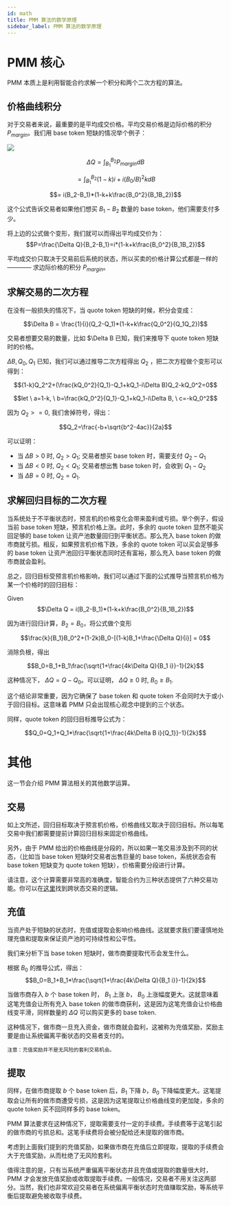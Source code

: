```yaml
---
id: math
title: PMM 算法的数学原理
sidebar_label: PMM 算法的数学原理
---
```


# PMM 核心

PMM 本质上是利用智能合约求解一个积分和两个二次方程的算法。

## 价格曲线积分

对于交易者来说，最重要的是平均成交价格。平均交易价格是边际价格的积分 $P_{margin}$。我们用 base token 短缺的情况举个例子：

![](https://dodoex.github.io/cn/img/dodo_integrate.jpeg)

$$\Delta Q =\int^{B_2}_{B_1}P_{margin}dB$$

$$= \int^{B_2}_{B_1}(1-k)i+i(B_0/B)^2kdB$$

$$= i(B_2-B_1)*(1-k+k\frac{B_0^2}{B_1B_2})$$

这个公式告诉交易者如果他们想买 $B_1-B_2$ 数量的 base token，他们需要支付多少。

将上边的公式做个变形，我们就可以而得出平均成交价为：
$$P=\frac{\Delta Q}{B_2-B_1}=i*(1-k+k\frac{B_0^2}{B_1B_2})$$

平均成交价只取决于交易前后系统的状态，所以买卖的价格计算公式都是一样的 ———— 求边际价格的积分 $P_{margin}$。

## 求解交易的二次方程

在没有一般损失的情况下，当 quote token 短缺的时候，积分会变成：

$$\Delta B = \frac{1}{i}(Q_2-Q_1)*(1-k+k\frac{Q_0^2}{Q_1Q_2})$$

交易者想要交易的数量，比如 \$\Delta B 已知，我们来推导下 quote token 短缺时的价格。

$\Delta B, Q_0, Q_1$ 已知，我们可以通过推导二次方程得出 $Q_2$ ，把二次方程做个变形可以得到：

$$(1-k)Q_2^2+(\frac{kQ_0^2}{Q_1}-Q_1+kQ_1-i\Delta B)Q_2-kQ_0^2=0$$

$$let \ a=1-k, \ b=\frac{kQ_0^2}{Q_1}-Q_1+kQ_1-i\Delta B, \ c=-kQ_0^2$$

因为 $Q_2>=0$, 我们舍掉符号，得出：

$$Q_2=\frac{-b+\sqrt{b^2-4ac}}{2a}$$

可以证明：

- 当 $\Delta B>0$ 时, $Q_2>Q_1$; 交易者想买 base token 时，需要支付 $Q_2-Q_1$
- 当 $\Delta B<0$ 时, $Q_2<Q_1$; 交易者想出售 base token 时，会收到 $Q_1-Q_2$
- 当 $\Delta B=0$ 时, $Q_2=Q_1$.

## 求解回归目标的二次方程

当系统处于不平衡状态时，预言机的价格变化会带来盈利或亏损。举个例子，假设当前 base token 短缺，预言机价格上涨。此时，多余的 quote token 显然不能买回足够的 base token 让资产池数量回归到平衡状态。那么充入 base token 的做市商就亏损。相反，如果预言机价格下跌，多余的 quote token 可以买会足够多的 base token 让资产池回归平衡状态同时还有富裕，那么充入 base token 的做市商就会盈利。

总之，回归目标受预言机价格影响，我们可以通过下面的公式推导当预言机价格为某一个价格时的回归目标：

Given $$\Delta Q = i(B_2-B_1)*(1-k+k\frac{B_0^2}{B_1B_2})$$

因为进行回归计算，$B_2=B_0$，将公式做个变形

$$\frac{k}{B_1}B_0^2+(1-2k)B_0-[(1-k)B_1+\frac{\Delta Q}{i}] = 0$$

消除负根，得出

$$B_0=B_1+B_1\frac{\sqrt{1+\frac{4k\Delta Q}{B_1 i}}-1}{2k}$$

这种情况下， $\Delta Q=Q-Q_0$。可以证明， $\Delta Q \ge 0$ 时, $B_0\ge B_1$.

这个结论非常重要，因为它确保了 base token 和 quote token 不会同时大于或小于回归目标。这意味着 PMM 只会出现核心观念中提到的三个状态。

同样，quote token 的回归目标推导公式为：

$$Q_0=Q_1+Q_1*\frac{\sqrt{1+\frac{4k\Delta B i}{Q_1}}-1}{2k}$$

# 其他

这一节会介绍 PMM 算法相关的其他数学运算。

## 交易

如上文所述，回归目标取决于预言机价格，价格曲线又取决于回归目标。所以每笔交易中我们都需要提前计算回归目标来固定价格曲线。

另外，由于 PMM 给出的价格曲线是分段的，所以如果一笔交易涉及到不同的状态，（比如当 base token 短缺时交易者出售巨量的 base token，系统状态会有 base token 短缺变为 quote token 短缺），价格需要分段进行计算。

请注意，这个计算需要非常高的准确度，智能合约为三种状态提供了六种交易功能。你可以在[这里](https://github.com/DODOEX/dodo-smart-contract/blob/master/contracts/impl/Trader.sol)找到跨状态交易的逻辑。

## 充值

当资产处于短缺的状态时，充值或提取会影响价格曲线。这就要求我们要谨慎地处理充值和提取来保证资产池的可持续性和公平性。

我们来分析下当 base token 短缺时，做市商要提取代币会发生什么。

根据 $B_0$ 的推导公式，得出：
$$B_0=B_1+B_1*\frac{\sqrt{1+\frac{4k\Delta Q}{B_1 i}}-1}{2k}$$

当做市商存入 $b$ 个 base token 时， $B_1$ 上涨 $b$， $B_0$ 上涨幅度更大。这就意味着这笔充值会让所有充入 base token 的做市商获利，这是因为这笔充值会让价格曲线变平滑，同样数量的 $\Delta Q$ 可以购买更多的 base token.

这种情况下，做市商一旦充入资金，做市商就会盈利，这被称为充值奖励，奖励主要是由让系统偏离平衡状态的交易者支付的。

`注意：充值奖励并不是无风险的套利交易机会。`

## 提取

同样，在做市商提取 $b$ 个 base token 后，$B_1$ 下降 $b$，$B_0$ 下降幅度更大。这笔提取会让所有的做市商遭受亏损，这是因为这笔提取让价格曲线变的更加陡，多余的 quote token 买不回同样多的 base token。

PMM 算法要求在这种情况下，提取需要支付一定的手续费。手续费等于这笔引起的做市商的亏损总和。这笔手续费将会被分配给还未提取的做市商。

考虑到上面我们提到的充值奖励，如果做市商在充值后立即提取，提取的手续费会大于充值奖励，从而杜绝了无风险套利。

值得注意的是，只有当系统严重偏离平衡状态并且充值或提取的数量很大时，PMM 才会发放充值奖励或收取提取手续费。一般情况，交易者不用关注这两部分。当然，我们也非常欢迎交易者在系统偏离平衡状态时充值赚取奖励，等系统平衡后提取避免被收取手续费。
